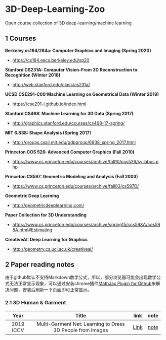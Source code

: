 # 3D-Deep-Learning-Zoo

Open course collection of 3D deep-learning/machine learning

## 1 Courses

**Berkeley cs184/284a: Computer Graphics and Imaging (Spring 2020)**
* <https://cs184.eecs.berkeley.edu/sp20>

**Stanford CS231A: Computer Vision-From 3D Reconstruction to Recognition (Winter 2018)**
* <http://web.stanford.edu/class/cs231a/>  

**UCSD CSE291-C00:Machine Learning on Geometrical Data (Winter 2019)**
* <https://cse291-i.github.io/index.html>

**Stanford CS468: Machine Learning for 3D Data (Spring 2017)**
* <http://graphics.stanford.edu/courses/cs468-17-spring/>

**MIT 6.838: Shape Analysis (Spring 2017)**
* <http://groups.csail.mit.edu/gdpgroup/6838_spring_2017.html>

**Princeton COS 526: Advanced Computer Graphics (Fall 2010)**
* <https://www.cs.princeton.edu/courses/archive/fall10/cos526/syllabus.php>

**Princeton CS597: Geometric Modeling and Analysis (Fall 2003)**
* <https://www.cs.princeton.edu/courses/archive/fall03/cs597D/>

**Geometric Deep Learning**
* <http://geometricdeeplearning.com/>

**Paper Collection for 3D Understanding**
* <https://www.cs.princeton.edu/courses/archive/spring15/cos598A/cos598A.html#Estimating>

**CreativeAI: Deep Learning for Graphics**
* <http://geometry.cs.ucl.ac.uk/creativeai/>


## 2 Paper reading notes

由于github默认不支持Markdown数学公式，所以，部分浏览器可能会出现数学公式无法正常显示现象，可以通过安装chrome插件[MathJax Plugin for Github](https://chrome.google.com/webstore/detail/mathjax-plugin-for-github/ioemnmodlmafdkllaclgeombjnmnbima?utm_source=chrome-ntp-icon)来解决问题，安装后刷新一下页面即可正常显示。

### 2.1 3D Human & Garment

Year|Title|link|note
:---:|:---:|:---:|:---:
2019 ICCV|Multi-Garment Net: Learning to Dress 3D People from Images|[Link](http://openaccess.thecvf.com/content_ICCV_2019/html/Bhatnagar_Multi-Garment_Net_Learning_to_Dress_3D_People_From_Images_ICCV_2019_paper.html)|[note](https://github.com/Qingcsai/awesome-3D-Deep-Learning/blob/master/paper_reading_notes/MGN_note.md)

